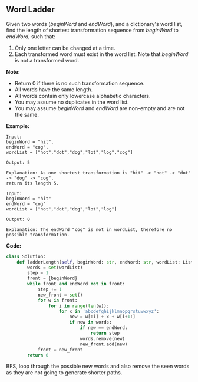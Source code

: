 ## Word Ladder
Given two words (*beginWord* and *endWord*), and a dictionary's word list, find the length of shortest transformation sequence from *beginWord* to *endWord*, such that:

1. Only one letter can be changed at a time.
2. Each transformed word must exist in the word list. Note that *beginWord* is not a transformed word.

**Note:**

* Return 0 if there is no such transformation sequence.
* All words have the same length.
* All words contain only lowercase alphabetic characters.
* You may assume no duplicates in the word list.
* You may assume *beginWord* and *endWord* are non-empty and are not the same.

**Example:**

```
Input:
beginWord = "hit",
endWord = "cog",
wordList = ["hot","dot","dog","lot","log","cog"]

Output: 5

Explanation: As one shortest transformation is "hit" -> "hot" -> "dot" -> "dog" -> "cog",
return its length 5.
```
```
Input:
beginWord = "hit"
endWord = "cog"
wordList = ["hot","dot","dog","lot","log"]

Output: 0

Explanation: The endWord "cog" is not in wordList, therefore no possible transformation.
```
**Code:**

```python
class Solution:
    def ladderLength(self, beginWord: str, endWord: str, wordList: List[str]) -> int:
        words = set(wordList)
        step = 1
        front = {beginWord}
        while front and endWord not in front:
            step += 1
            new_front = set()
            for w in front:
                for i in range(len(w)):
                    for x in 'abcdefghijklmnopqrstuvwxyz':
                        new = w[:i] + x + w[i+1:]
                        if new in words:
                            if new == endWord:
                                return step
                            words.remove(new) 
                            new_front.add(new)
            front = new_front
        return 0
```
BFS, loop through the possible new words and also remove the seen words as they are not going to generate shorter paths.

